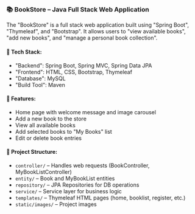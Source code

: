 
### 📚 BookStore – Java Full Stack Web Application

The "BookStore" is a full stack web application built using "Spring Boot", "Thymeleaf", and "Bootstrap". It allows users to "view available books", "add new books", and "manage a personal book collection".

#### 🔧 Tech Stack:

* "Backend": Spring Boot, Spring MVC, Spring Data JPA
* "Frontend": HTML, CSS, Bootstrap, Thymeleaf
* "Database": MySQL
* "Build Tool": Maven

#### 🌟 Features:

* Home page with welcome message and image carousel
* Add a new book to the store
* View all available books
* Add selected books to "My Books" list
* Edit or delete book entries

#### 📁 Project Structure:

* `controller/` – Handles web requests (BookController, MyBookListController)
* `entity/` – Book and MyBookList entities
* `repository/` – JPA Repositories for DB operations
* `service/` – Service layer for business logic
* `templates/` – Thymeleaf HTML pages (home, booklist, register, etc.)
* `static/images/` – Project images
